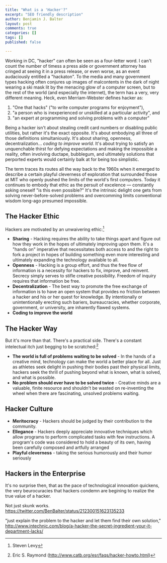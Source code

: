 ```yaml
---
title: "What is a 'Hacker'?"
excerpt: "SEO friendly description"
author: Benjamin J. Balter
layout: post
comments: true
categories: []
tags: []
published: false

---
```


Working in DC, "hacker" can often be seen as a four-letter word. I can't count the number of timess a press aide or government attorney has cringed at seeing it in a press release, or even worse, as an event audaciously entitled a "hackaton". To the media and many government types hacking often conjures up images of malcontents in the dark of night  wearing a ski mask lit by the menacing glow of a computer screen, but to the rest of the world (and especially the internet), the term has a very, very different meaning. Heck, even Merriam-Webster defines hacker as:

  1. "One that hacks" ("to write computer programs for enjoyment"), 
  2. "a person who is inexperienced or unskilled at a particular activity", and
  3. "an expert at programming and solving problems with a computer"

Being a hacker isn't about stealing credit card numbers or disabling public utilities, but rather it's the exact opposite. It's about embodying all three of those definitions simultaniously. It's about sharing, openness, decentralization… *coding to improve world*. It's about trying to satisfy an unquenchable thirst for defying expectations and making the impossible a reality, often involving ductape, bubblegum, and ultimately solutions that perported experts would certainly balk at for being too simplistic.

The term traces its routes all the way back to the 1960s when it emerged to describe a certain playful cleverness of exploration that surrounded those at MIT who openly pushed the limits of the world's first computers. Today it continues to embody that ethic as the persuit of excelence — constantly asking oneself "is this even possible?" It's the intrinsic delight one gets from solving never-before-solved problems and overcomming limits conventional wisdom long-ago presumed impossible.

## The Hacker Ethic

Hackers are motivated by an unwaivering ethic:[^1]

* **Sharing** - Hacking requires the ability to take things apart and figure out how they work in the hopes of ultimately improving upon them. It's a "hands on" imperative that necessitates both access to and the right to fork a project in hopes of building something even more interesting and ultimately expanding the technology available to all.
* **Openness** - Hacking is a group effort, and thus the free flow of information is a necessity for hackers to fix, improve, and reinvent. Secrecy simply serves to stifle creative possibility. Freedom of inquiry requires that information be free.
* **Decentralization** - The best way to promote the free exchange of information is to have an open system that provides no friction between a hacker and his or her quest for knowledge. By intentionally or unintentionally erecting such bariers, bureaucracies, whether corporate, government, or university, are inharently flawed systems.
* **Coding to improve the world**

## The Hacker Way

But it's more than that. There's a practical side. There's a constant intelectual itch just begging to be scratched:[^2]

* **The world is full of problems waiting to be solved** - In the hands of a creative mind, technology can make the world a better place for all. Just as athletes seek delight in pushing their bodies past their physical limits, hackers seek the thrill of pushing beyond what is known, what is solved, and what is possible.
* **No problem should ever have to be solved twice** - Creative minds are a valuable, finite resource and shouldn't be wasted on re-inventing the wheel when there are fascinating, unsolved problems waiting.

## Hacker Culture

* **Meritocracy** - Hackers should be judged by their contribution to the community. 
* **Ellegance** - Hackers deeply appreciate innovative techniques which allow programs to perform complicated tasks with few instructions. A program's code was considered to hold a beauty of its own, having been carefully composed and artfully arranged
* **Playful cleverness** - taking the serious humorously and their humor seriously

## Hackers in the Enterprise

It's no surprise then, that as the pace of technological innovation quickens, the very beurocuracies that hackers condemn are begining to realize the true value of a hacker.

Not just skunk works. https://twitter.com/BenBalter/status/212300151623135233

"just explain the problem to the hacker and let them find their own solution," http://www.intechnic.com/blog/a-hacker-the-secret-ingredient-your-it-department-lacks/

[^1]: Steven Levy
[^2]: Eric S. Raymond (http://www.catb.org/esr/faqs/hacker-howto.html)